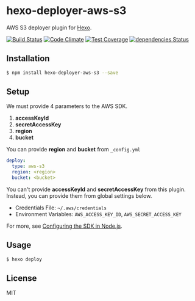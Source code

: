 # hexo-deployer-aws-s3

AWS S3 deployer plugin for [Hexo].

[![Build Status](https://travis-ci.org/kei-ito/hexo-deployer-aws-s3.svg?branch=master)](https://travis-ci.org/kei-ito/hexo-deployer-aws-s3)
[![Code Climate](https://lima.codeclimate.com/github/kei-ito/hexo-deployer-aws-s3/badges/gpa.svg)](https://lima.codeclimate.com/github/kei-ito/hexo-deployer-aws-s3)
[![Test Coverage](https://lima.codeclimate.com/github/kei-ito/hexo-deployer-aws-s3/badges/coverage.svg)](https://lima.codeclimate.com/github/kei-ito/hexo-deployer-aws-s3/coverage)
[![dependencies Status](https://david-dm.org/kei-ito/hexo-deployer-aws-s3/status.svg)](https://david-dm.org/kei-ito/hexo-deployer-aws-s3)

## Installation

``` bash
$ npm install hexo-deployer-aws-s3 --save
```

## Setup

We must provide 4 parameters to the AWS SDK.

1. **accessKeyId**
2. **secretAccessKey**
3. **region**
4. **bucket**

You can provide **region** and **bucket** from `_config.yml`

``` yaml
deploy:
  type: aws-s3
  region: <region>
  bucket: <bucket>
```

You can't provide **accessKeyId** and **secretAccessKey** from this plugin.
Instead, you can provide them from global settings below.

- Credentials File: `~/.aws/credentials`
- Environment Variables: `AWS_ACCESS_KEY_ID`, `AWS_SECRET_ACCESS_KEY`

For more, see [Configuring the SDK in Node.js].

[Hexo]: http://hexo.io/
[Configuring the SDK in Node.js]: http://docs.aws.amazon.com/AWSJavaScriptSDK/guide/node-configuring.html

## Usage

``` bash
$ hexo deploy
```

## License
MIT
